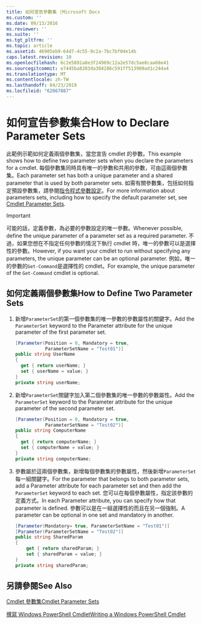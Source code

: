 ```yaml
---
title: 如何宣告參數集 |Microsoft Docs
ms.custom: ''
ms.date: 09/13/2016
ms.reviewer: ''
ms.suite: ''
ms.tgt_pltfrm: ''
ms.topic: article
ms.assetid: 46905eb9-64d7-4c55-9c2a-7bc7bf04e14b
caps.latest.revision: 10
ms.openlocfilehash: 6c2e5891a8e3f24969c12a2e57dc5ae8caa68e41
ms.sourcegitcommit: e7445ba8203da304286c591ff513900ad1c244a4
ms.translationtype: MT
ms.contentlocale: zh-TW
ms.lasthandoff: 04/23/2019
ms.locfileid: "62067887"
---
```

# <a name="how-to-declare-parameter-sets"></a><span data-ttu-id="c411f-102">如何宣告參數集合</span><span class="sxs-lookup"><span data-stu-id="c411f-102">How to Declare Parameter Sets</span></span>

<span data-ttu-id="c411f-103">此範例示範如何定義兩個參數集，當您宣告 cmdlet 的參數。</span><span class="sxs-lookup"><span data-stu-id="c411f-103">This example shows how to define two parameter sets when you declare the parameters for a cmdlet.</span></span> <span data-ttu-id="c411f-104">每個參數集同時具有唯一的參數和共用的參數，可由這兩個參數集。</span><span class="sxs-lookup"><span data-stu-id="c411f-104">Each parameter set has both a unique parameter and a shared parameter that is used by both parameter sets.</span></span> <span data-ttu-id="c411f-105">如需有關參數集，包括如何指定預設參數集，請參閱[指令程式參數設定](./cmdlet-parameter-sets.md)。</span><span class="sxs-lookup"><span data-stu-id="c411f-105">For more information about parameters sets, including how to specify the default parameter set, see [Cmdlet Parameter Sets](./cmdlet-parameter-sets.md).</span></span>

> [!IMPORTANT]
> <span data-ttu-id="c411f-106">可能的話，定義參數，為必要的參數設定的唯一參數。</span><span class="sxs-lookup"><span data-stu-id="c411f-106">Whenever possible, define the unique parameter of a parameter set as a required parameter.</span></span> <span data-ttu-id="c411f-107">不過，如果您想在不指定任何參數的情況下執行 cmdlet 時，唯一的參數可以是選擇性的參數。</span><span class="sxs-lookup"><span data-stu-id="c411f-107">However, if you want your cmdlet to run without specifying any parameters, the unique parameter can be an optional parameter.</span></span> <span data-ttu-id="c411f-108">例如，唯一的參數的`Get-Command`是選擇性的 cmdlet。</span><span class="sxs-lookup"><span data-stu-id="c411f-108">For example, the unique parameter of the `Get-Command` cmdlet is optional.</span></span>

## <a name="how-to-define-two-parameter-sets"></a><span data-ttu-id="c411f-109">如何定義兩個參數集</span><span class="sxs-lookup"><span data-stu-id="c411f-109">How to Define Two Parameter Sets</span></span>

1. <span data-ttu-id="c411f-110">新增`ParameterSet`的第一個參數集的唯一參數的參數屬性的關鍵字。</span><span class="sxs-lookup"><span data-stu-id="c411f-110">Add the `ParameterSet` keyword to the Parameter attribute for the unique parameter of the first parameter set.</span></span>

   ```csharp
   [Parameter(Position = 0, Mandatory = true,
              ParameterSetName = "Test01")]
   public string UserName
   {
     get { return userName; }
     set { userName = value; }
   }
   private string userName;
   ```

2. <span data-ttu-id="c411f-111">新增`ParameterSet`關鍵字加入第二個參數集的唯一參數的參數屬性。</span><span class="sxs-lookup"><span data-stu-id="c411f-111">Add the `ParameterSet` keyword to the Parameter attribute for the unique parameter of the second parameter set.</span></span>

   ```csharp
   [Parameter(Position = 0, Mandatory = true,
              ParameterSetName = "Test02")]
   public string ComputerName
   {
     get { return computerName; }
     set { computerName = value; }
   }
   private string computerName;
   ```

3. <span data-ttu-id="c411f-112">參數屬於這兩個參數集，新增每個參數集的參數屬性，然後新增`ParameterSet`每一組關鍵字。</span><span class="sxs-lookup"><span data-stu-id="c411f-112">For the parameter that belongs to both parameter sets, add a Parameter attribute for each parameter set and then add the `ParameterSet` keyword to each set.</span></span> <span data-ttu-id="c411f-113">您可以在每個參數屬性，指定該參數的定義方式。</span><span class="sxs-lookup"><span data-stu-id="c411f-113">In each Parameter attribute, you can specify how that parameter is defined.</span></span> <span data-ttu-id="c411f-114">參數可以是在一組選擇性的而且在另一個強制。</span><span class="sxs-lookup"><span data-stu-id="c411f-114">A parameter can be optional in one set and mandatory in another.</span></span>

   ```csharp
   [Parameter(Mandatory= true, ParameterSetName = "Test01")]
   [Parameter(ParameterSetName = "Test02")]
   public string SharedParam
   {
       get { return sharedParam; }
       set { sharedParam = value; }
   }
   private string sharedParam;
   ```

## <a name="see-also"></a><span data-ttu-id="c411f-115">另請參閱</span><span class="sxs-lookup"><span data-stu-id="c411f-115">See Also</span></span>

[<span data-ttu-id="c411f-116">Cmdlet 參數集</span><span class="sxs-lookup"><span data-stu-id="c411f-116">Cmdlet Parameter Sets</span></span>](./cmdlet-parameter-sets.md)

[<span data-ttu-id="c411f-117">撰寫 Windows PowerShell Cmdlet</span><span class="sxs-lookup"><span data-stu-id="c411f-117">Writing a Windows PowerShell Cmdlet</span></span>](./writing-a-windows-powershell-cmdlet.md)
